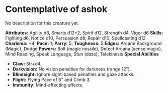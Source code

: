 # Contemplative of ashok

No description for this creature yet.

**Attributes:** Agility d8, Smarts d12+2, Spirit d12, Strength d4, Vigor
d6
**Skills:** Fighting d6, Notice d10, Persuasion d8, Repair d10,
Spellcasting d12
**Charisma:** +4; **Pace:** 1; **Parry:** 5; **Toughness:** 5
**Edges:** Arcane Background (Magic), Dodge
**Powers:** Bolt (magic missile), Detect Arcana (sense magic), Mind
Reading, Speak Language, Stun (daze), Telekinesis
**Special Abilities**

- **Claw:** Str+d4.
- **Darkvision:** No vision penalties for darkness (range 12").
- **Blindsight:** Ignore sight-based penalties and gaze attacks.
- **Flight:** Flying Pace of 6" and Climb 3.
- **Immunity:** Mind-affecting effects.
